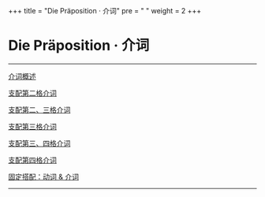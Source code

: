 +++
title = "Die Präposition · 介词"
pre = "<i class='fas fa-map-signs'></i> "
weight = 2
+++

# Die Präposition · 介词

---

[<i class="fas fa-arrow-circle-right"></i> 介词概述](./die_praeposition_ueberischt)

[<i class="fas fa-arrow-circle-right"></i> 支配第二格介词](./praepositionen_gentitiv)

[<i class="fas fa-arrow-circle-right"></i> 支配第二、三格介词](./praepositionen_genitiv_oder_dativ)

[<i class="fas fa-arrow-circle-right"></i> 支配第三格介词](./praepositionen_dativ)

[<i class="fas fa-arrow-circle-right"></i> 支配第三、四格介词](./praepositionen_dativ_oder_akkusativ)

[<i class="fas fa-arrow-circle-right"></i> 支配第四格介词](./praepositionen_akkusativ)

[<i class="fas fa-arrow-circle-right"></i> 固定搭配：动词 & 介词](./feste_verbindungen_verben_mit_praepositionen)

---
